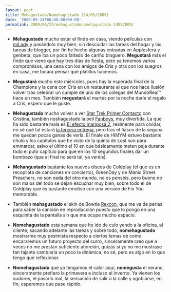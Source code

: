 ```yaml
---
layout: post
title: Mehagustado/Nomehagustado [14/05/2009]
date: '2009-05-24T00:00:00+00:00'
permalink: 2009/05/24/mehagustadonomehagustado-14052009/
---
```

- <strong>Mehagustado</strong> mucho estar el finde en casa, viendo películas con <a href="http://childrenatyourfeet.com">miLady</a> y pasándolo muy bien, sin descuidar las tareas del hogar y las tareas de blogger, por fin he hecho algunas entradas en Applesfera y genbeta, que iba un poco faltado de cariño bloguero. <strong>Megustará</strong> más el finde que viene que hay tres días de fiesta, pero ya tenemos varios compromisos, una cena con los amigos de Cris y otra con los suegros en casa, me tocará pensar qué platillos hacemos.

- <strong>Megustará</strong> mucho este miércoles, pues hay la esperada final de la Champions y la cena con Cris en un restaurante al que nos hace ilusión volver tras celebrar un cumple de uno de los colegas del MundoReal&trade; hace un mes. También <strong>megustará</strong> el martes por la noche darle el regalo a Cris, espero que le guste.

- <strong>Mehagustado</strong> mucho volver a ver <a href="http://www.imdb.com/title/tt0117731/">Star Trek Primer Contacto</a> con Cristina, también noshagustado la peli <a href="http://www.imdb.com/title/tt0489049/">Fanboys</a>, muy divertida. La que ha sido bastante mala es <a href="http://www.imdb.com/title/tt0457297/">El efecto mariposa 2</a>, realmente para olvidar, no sé qué tal estará <a href="http://www.imdb.com/title/tt1234541/">la tercera entrega</a>, pero tras el fiasco de la seguna me quedan pocas ganas de verla. El finale de HIMYM estuvo bastante chulo y los capítulos que he visto de la quinta de Lost son para emmarcar, salvo el último el 10 en que básicamente meten paja durante todo el puto capítulo para que en los 10 segundos finales dar un bombazo (que al final no será tal, ya veréis).

- <strong>Mehangustado</strong> bastante los nuevos discos de Coldplay (el que es un recopilata de canciones en concierto), GreenDay y de Manic Street Preachers, no son nada del otro mundo, no os penséis, pero bueno no son malos del todo se dejan escuchar muy bien, sobre todo el de Coldplay que es bastante emotivo con una versión de Fix You memorable.

- También <strong>mehagustado</strong> el skin de Bowtie <a href="http://macthemes2.net/forum/viewtopic.php?id=16795664">Rexcon</a>, que me va de perlas para saber la canción en reproducción puesto que lo pongo en una esquinita de la pantalla sin que me ocupe mucho espacio.

- <strong>Nomehagustado</strong> esta semana que he ido de culo yendo a la oficina, al cliente, sacando adelante las tareas y sobre todo, <strong>nomehagustado</strong> mostrarme muy pesimista respecto a ciertos temas de como encararemos un futuro proyecto del curro, sinceramente creo que a veces no me prestan suficiente atención, quizás si yo no me mostrase tan tajante cambiaría un poco la dinámica, no sé, pero es algo en lo que tengo que reflexionar.

- <strong>Nomehagustado</strong> que ya tengamos el calor aquí, <strong>nomegusta</strong> el verano, sinceramente prefiero la primavera e incluso el inverno. Ya vienen los sudores, el pasarlo mal, la sensación de salir a la calle y agobiarse, en fin, esperemos que pase rápido.
